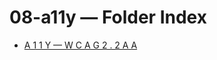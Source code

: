 <!--══════════════════════════════════════════════════
  ╔══════════════════════════════════════════════════════════════╗
  ║  ░  08-a11y — Index  ░░░░░░░░░░░░░░░░░░░░░░░░░░░░░░░  ║
  ║                                                              ║
  ║                                                              ║
  ║                                                              ║
  ║                                                              ║
  ║           ╌╌  P L A C E H O L D E R  ╌╌                      ║
  ║                                                              ║
  ║                                                              ║
  ║                                                              ║
  ║                                                              ║
  ╚══════════════════════════════════════════════════════════════╝
    • WHAT ▸ Index of this folder
    • WHY  ▸ Quick navigation and discovery
    • HOW  ▸ Auto-generated; edit children, not this list
-->

# 08-a11y — Folder Index

- [A 1 1 Y  —  W C A G   2 . 2   A A](./wcag-checklist.md)

<!-- DOC META: VERSION=1.0 | UPDATED=2025-09-17T20:46:38Z -->
